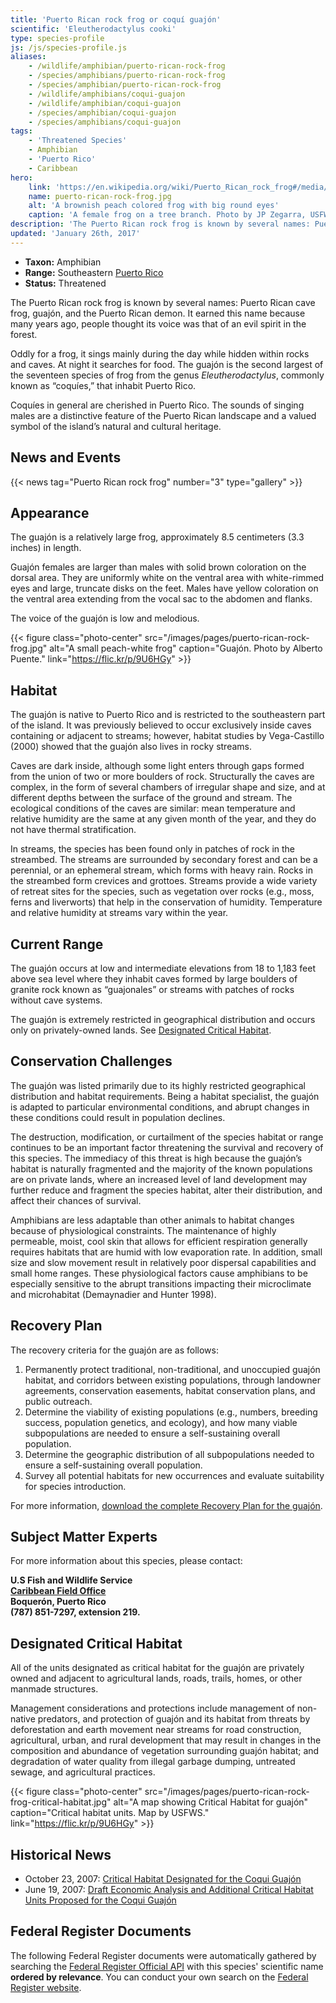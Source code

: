 ```yaml
---
title: 'Puerto Rican rock frog or coquí guajón'
scientific: 'Eleutherodactylus cooki'
type: species-profile
js: /js/species-profile.js
aliases:
    - /wildlife/amphibian/puerto-rican-rock-frog
    - /species/amphibians/puerto-rican-rock-frog
    - /species/amphibian/puerto-rican-rock-frog
    - /wildlife/amphibians/coqui-guajon
    - /wildlife/amphibian/coqui-guajon
    - /species/amphibian/coqui-guajon
    - /species/amphibians/coqui-guajon
tags:
    - 'Threatened Species'
    - Amphibian
    - 'Puerto Rico'
    - Caribbean
hero:
    link: 'https://en.wikipedia.org/wiki/Puerto_Rican_rock_frog#/media/File:Female_guajon_frog_on_tree.jpg'
    name: puerto-rican-rock-frog.jpg
    alt: 'A brownish peach colored frog with big round eyes'
    caption: 'A female frog on a tree branch. Photo by JP Zegarra, USFWS.'
description: 'The Puerto Rican rock frog is known by several names: Puerto Rican cave frog, guajón, and the Puerto Rican demon. It is found exclusively in southeastern Puerto Rico.'
updated: 'January 26th, 2017'
---
```


- **Taxon:** Amphibian
- **Range:** Southeastern [Puerto Rico](/puerto-rico)
- **Status:** Threatened

The Puerto Rican rock frog is known by several names: Puerto Rican cave frog, guajón, and the Puerto Rican demon. It earned this name because many years ago, people thought its voice was that of an evil spirit in the forest.

Oddly for a frog, it sings mainly during the day while hidden within rocks and caves. At night it searches for food. The guajón is the second largest of the seventeen species of frog from the genus *Eleutherodactylus*, commonly known as “coquíes,” that inhabit Puerto Rico.

Coquíes in general are cherished in Puerto Rico. The sounds of singing males are a distinctive feature of the Puerto Rican landscape and a valued symbol of the island’s natural and cultural heritage.

## News and Events
{{< news tag="Puerto Rican rock frog" number="3" type="gallery" >}}

## Appearance

The guajón is a relatively large frog, approximately 8.5 centimeters (3.3 inches) in length.

Guajón females are larger than males with solid brown coloration on the dorsal area. They are uniformly white on the ventral area with white-rimmed eyes and large, truncate disks on the feet. Males have yellow coloration on the ventral area extending from the vocal sac to the abdomen and flanks.

The voice of the guajón is low and melodious.

{{< figure class="photo-center" src="/images/pages/puerto-rican-rock-frog.jpg" alt="A small peach-white frog" caption="Guajón. Photo by Alberto Puente." link="https://flic.kr/p/9U6HGy" >}}

## Habitat

The guajón is native to Puerto Rico and is restricted to the southeastern part of the island. It was previously believed to occur exclusively inside caves containing or adjacent to streams; however, habitat studies by Vega-Castillo (2000) showed that the guajón also lives in rocky streams.

Caves are dark inside, although some light enters through gaps formed from the union of two or more boulders of rock. Structurally the caves are complex, in the form of several chambers of irregular shape and size, and at different depths between the surface of the ground and stream. The ecological conditions of the caves are similar: mean temperature and relative humidity are the same at any given month of the year, and they do not have thermal stratification.

In streams, the species has been found only in patches of rock in the streambed. The streams are surrounded by secondary forest and can be a perennial, or an ephemeral stream, which forms with heavy rain. Rocks in the streambed form crevices and grottoes. Streams provide a wide variety of retreat sites for the species, such as vegetation over rocks (e.g., moss, ferns and liverworts) that help in the conservation of humidity. Temperature and relative humidity at streams vary within the year.

## Current Range
The guajón occurs at low and intermediate elevations from 18 to 1,183 feet above sea level where they inhabit caves formed by large boulders of granite rock known as “guajonales” or streams with patches of rocks without cave systems.

The guajón is extremely restricted in geographical distribution and occurs only on privately-owned lands. See [Designated Critical Habitat](#designated-critical-habitat).

## Conservation Challenges
The guajón was listed primarily due to its highly restricted geographical distribution and habitat requirements. Being a habitat specialist, the guajón is adapted to particular environmental conditions, and abrupt changes in these conditions could result in population declines.

The destruction, modification, or curtailment of the species habitat or range continues to be an important factor threatening the survival and recovery of this species. The immediacy of this threat is high because the guajón’s habitat is naturally fragmented and the majority of the known populations are on private lands, where an increased level of land development may further reduce and fragment the species habitat, alter their distribution, and affect their chances of survival.

Amphibians are less adaptable than other animals to habitat changes because of physiological constraints. The maintenance of highly permeable, moist, cool skin that allows for efficient respiration generally requires habitats that are humid with low evaporation rate. In addition, small size and slow movement result in relatively poor dispersal capabilities and small home ranges. These physiological factors cause amphibians to be especially sensitive to the abrupt transitions impacting their microclimate and microhabitat (Demaynadier and Hunter 1998).

## Recovery Plan

The recovery criteria for the guajón are as follows:

1. Permanently protect traditional, non-traditional, and unoccupied guajón habitat, and corridors between existing populations, through landowner agreements, conservation easements, habitat conservation plans, and public outreach.
2. Determine the viability of existing populations (e.g., numbers, breeding success, population genetics, and ecology), and how many viable subpopulations are needed to ensure a self-sustaining overall population.
3. Determine the geographic distribution of all subpopulations needed to ensure a self-sustaining overall population.
4. Survey all potential habitats for new occurrences and evaluate suitability for species introduction.

For more information, [download the complete Recovery Plan for the guajón](/pdf/recovery-plan/coqui-guajon.pdf).

## Subject Matter Experts

For more information about this species, please contact:

**U.S Fish and Wildlife Service <br>
[Caribbean Field Office](https://www.fws.gov/caribbean/es/) <br>
Boquerón, Puerto Rico <br>
(787) 851-7297, extension 219. <br>**

## Designated Critical Habitat

All of the units designated as critical habitat for the guajón are privately owned and adjacent to agricultural lands, roads, trails, homes, or other manmade structures.

Management considerations and protections include management of non-native predators, and protection of guajón and its habitat from threats by deforestation and earth movement near streams for road construction, agricultural, urban, and rural development that may result in changes in the composition and abundance of vegetation surrounding guajón habitat; and degradation of water quality from illegal garbage dumping, untreated sewage, and agricultural practices.

{{< figure class="photo-center" src="/images/pages/puerto-rican-rock-frog-critical-habitat.jpg" alt="A map showing Critical Habitat for guajón" caption="Critical habitat units. Map by USFWS." link="https://flic.kr/p/9U6HGy" >}}

## Historical News

 - October 23, 2007: [Critical Habitat Designated for the Coqui Guajón](https://www.fws.gov/southeast/news/2007/r07-108.html)
 - June 19, 2007: [Draft Economic Analysis and Additional Critical Habitat Units Proposed for the Coqui Guajón](https://www.fws.gov/southeast/news/2007/r07-073.html)

## Federal Register Documents

The following Federal Register documents were automatically gathered by searching the [Federal Register Official API](https://www.federalregister.gov/blog/learn/developers) with this species' scientific name **ordered by relevance**. You can conduct your own search on the [Federal Register website](https://www.federalregister.gov/articles/search).
